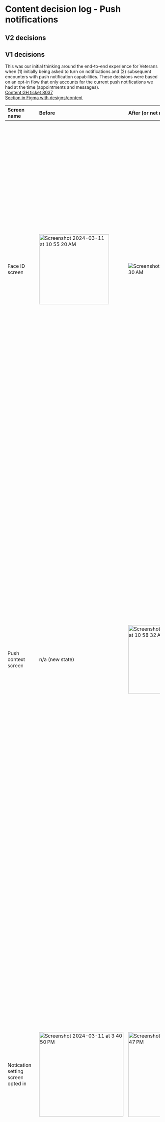 # Content decision log - Push notifications


## V2 decisions


## V1 decisions
This was our initial thinking around the end-to-end experience for Veterans when (1) initially being asked to turn on notifications and (2) subsequent encounters with push notification capabilities. These decisions were based on an opt-in flow that only accounts for the current push notifications we had at the time (appointments and messages). 
<br>[Content GH ticket 8037](https://github.com/department-of-veterans-affairs/va-mobile-app/issues/8037)
<br>[Section in Figma with designs/content](https://www.figma.com/design/LKmqgew3L2nSBl0qF6YOwI/%F0%9F%94%8D-Home-2.0---Working---VAMobile?node-id=993-8290&t=iL0XLO00lmAHNMHR-4)

| Screen name            | Before            | After (or net new)         | Explanation        | Decision made by | Date                 |
| :-------------      | :-------------      | :-------------              |:-------------         |:-------------         |:-------------|
|Face ID screen | <img width="227" alt="Screenshot 2024-03-11 at 10 55 20 AM" src="https://github.com/department-of-veterans-affairs/va.gov-team/assets/102106810/83c99bd8-27d1-4067-b6d1-e482cd6b74a7"> | ![Screenshot 2024-03-12 at 8 00 30 AM](https://github.com/department-of-veterans-affairs/va.gov-team/assets/102106810/ef475565-3ff0-43fb-9d5d-d1149bf11fcb) | The Face ID enablement screen has nothing to do with push notifications. But it is a screen that appears before a new context-setting screen for push. Therefore, we want a similar content structure for both screens. For both, we also want to bring forward the benefits of enabling these functionalities instead of just asking Veterans to turn them on. The updated content speaks to the value Face ID provides: easier sign in. We updated the copy in the second body copy sentence to remind Veterans they are in control of this functionality and can change it at any time. |  Misty Milliron-Grant | 03/12/2024 |
Push context screen | n/a (new state) | <img width="222" alt="Screenshot 2024-03-11 at 10 58 32 AM" src="https://github.com/department-of-veterans-affairs/va.gov-team/assets/102106810/8afd4728-bb19-45d9-8a6e-27c429b251a9"> | This is a new screen to help set context for what Veterans will get out of push notifications. Similar to the Face ID screen, we used the header to communicate the benefit of push (staying updated). We purposefully left the benefit statement somewhat vague in the header and used the body copy to give more details on the benefits (i.e., specific push notifications Veterans get). We also chose the phrase "app notifications". "Push notifications" is jargon, and we can't be sure a Veteran knows what a "push" means without testing. We used the body copy to explain that these are notifications sent to a device vs. text or email. We also explicitly tell Veterans what pushes they'll get (appointments and messages). As we enable more pushes, this copy will need to be updated. Finally, like with the Face ID screen, we added a sentence explaining that Veterans can change notifications any time, giving them the power to control this functionality. | Misty Milliron-Grant | 03/12/2024 |
Notication setting screen opted in| <img width="274" alt="Screenshot 2024-03-11 at 3 40 50 PM" src="https://github.com/department-of-veterans-affairs/va.gov-team/assets/102106810/b8782f47-16c3-43f0-9d6c-1fe7f20aa7de"> | <img width="275" alt="Screenshot 2024-03-11 at 3 46 47 PM" src="https://github.com/department-of-veterans-affairs/va.gov-team/assets/102106810/0f1ccb47-44c7-436c-875d-96b8d3e641e0"> | Since we were looking at the end-to-end experience, we took this opportunity to improve the notifications screen itself. Previously, it included redundant headings and unhelpful copy. After confirming with Accessibility, we decided to remove the subheading and update the body copy to further remind Veterans how these notifications will be received (to their device). We also added an external link that tells Veterans where they can go to manage their email/text notifications. Finally, as part of this work, we worked with VEText team to update the API-pulled copy for the toggles. This copy is now more aligned with VA content style guide. |  Misty Milliron-Grant | 03/12/2024 |
Notication setting screen opted out | <img width="274" alt="Screenshot 2024-03-11 at 3 40 43 PM" src="https://github.com/department-of-veterans-affairs/va.gov-team/assets/102106810/709cf841-7e87-4d56-acf6-a3f69b498036"> | <img width="280" alt="Screenshot 2024-03-11 at 3 48 01 PM" src="https://github.com/department-of-veterans-affairs/va.gov-team/assets/102106810/9f2e0830-0f86-44d6-a794-b3ad5ec5ab82"> | Again, we took the opportunity to update copy in an alert that we already show Veterans. This alert appears when a Veteran has not enabled push. At this point, to enable, a Veteran must now go to their device settings to do so. Improvements here include using a "slim alert" without a header to reduce redundancy, updating body copy to remind Veterans these are "app" notifications, and updating button copy to be more clear (device settings not app settings). We've also included the external link for managing email/text notifications on VA.gov. |  Misty Milliron-Grant | 03/12/2024 |
Notification setting screen not yet enabled | n/a (new state) | <img width="280" alt="Screenshot 2024-03-11 at 3 48 50 PM" src="https://github.com/department-of-veterans-affairs/va.gov-team/assets/102106810/9a67e34c-74e0-4ac7-b88e-d8804535ce91"> | This is a new alert that will appear when the Veteran has selected to skip turning on push in the initial onboarding flow. We're essentially giving them the option again. We've reused wording from the initial context-setting screen but truncated it for this alert. Again, we excluded the header in the alert to reduce redundancy in wording. We also used the body copy to remind Veterans what notifications they get (appointments and messages). |  Misty Milliron-Grant | 03/12/2024 |







